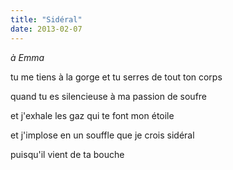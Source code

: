 ```yaml
---
title: "Sidéral"
date: 2013-02-07
---
```


*à Emma*

tu me tiens à la gorge
et tu serres de tout ton corps

quand tu es silencieuse
à ma passion de soufre

et j'exhale les gaz
qui te font mon étoile

et j'implose en un souffle
que je crois sidéral

puisqu'il vient de ta bouche
